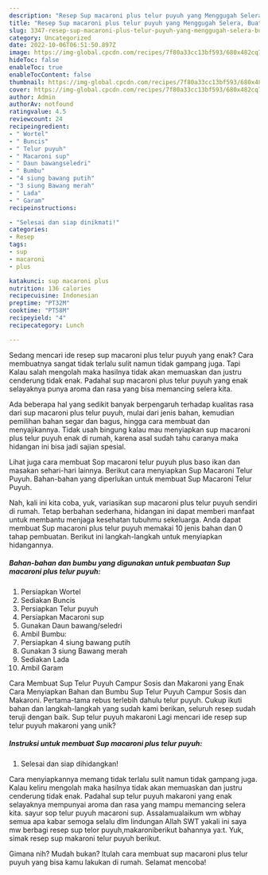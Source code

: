```yaml
---
description: "Resep Sup macaroni plus telur puyuh yang Menggugah Selera, Buat Buka Puasa Bikin Ngiler"
title: "Resep Sup macaroni plus telur puyuh yang Menggugah Selera, Buat Buka Puasa Bikin Ngiler"
slug: 3347-resep-sup-macaroni-plus-telur-puyuh-yang-menggugah-selera-buat-buka-puasa-bikin-ngiler
category: Uncategorized
date: 2022-10-06T06:51:50.897Z
image: https://img-global.cpcdn.com/recipes/7f80a33cc13bf593/680x482cq70/sup-macaroni-plus-telur-puyuh-foto-resep-utama.jpg
hideToc: false
enableToc: true
enableTocContent: false
thumbnail: https://img-global.cpcdn.com/recipes/7f80a33cc13bf593/680x482cq70/sup-macaroni-plus-telur-puyuh-foto-resep-utama.jpg
cover: https://img-global.cpcdn.com/recipes/7f80a33cc13bf593/680x482cq70/sup-macaroni-plus-telur-puyuh-foto-resep-utama.jpg
author: Admin
authorAv: notfound
ratingvalue: 4.5
reviewcount: 24
recipeingredient:
- " Wortel"
- " Buncis"
- " Telur puyuh"
- " Macaroni sup"
- " Daun bawangseledri"
- " Bumbu"
- "4 siung bawang putih"
- "3 siung Bawang merah"
- " Lada"
- " Garam"
recipeinstructions:

- "Selesai dan siap dinikmati!"
categories:
- Resep
tags:
- sup
- macaroni
- plus

katakunci: sup macaroni plus 
nutrition: 136 calories
recipecuisine: Indonesian
preptime: "PT32M"
cooktime: "PT58M"
recipeyield: "4"
recipecategory: Lunch

---
```



Sedang mencari ide resep sup macaroni plus telur puyuh yang enak? Cara membuatnya sangat tidak terlalu sulit namun tidak gampang juga. Tapi Kalau salah mengolah maka hasilnya tidak akan memuaskan dan justru cenderung tidak enak. Padahal sup macaroni plus telur puyuh yang enak selayaknya punya aroma dan rasa yang bisa memancing selera kita.


Ada beberapa hal yang sedikit banyak berpengaruh terhadap kualitas rasa dari sup macaroni plus telur puyuh, mulai dari jenis bahan, kemudian pemilihan bahan segar dan bagus, hingga cara membuat dan menyajikannya. Tidak usah bingung kalau mau menyiapkan sup macaroni plus telur puyuh enak di rumah, karena asal sudah tahu caranya maka hidangan ini bisa jadi sajian spesial.

Lihat juga cara membuat Sop macaroni telur puyuh plus baso ikan dan masakan sehari-hari lainnya. Berikut cara menyiapkan Sup Macaroni Telur Puyuh. Bahan-bahan yang diperlukan untuk membuat Sup Macaroni Telur Puyuh.


Nah, kali ini kita coba, yuk, variasikan sup macaroni plus telur puyuh sendiri di rumah. Tetap berbahan sederhana, hidangan ini dapat memberi manfaat untuk membantu menjaga kesehatan tubuhmu sekeluarga. Anda dapat membuat Sup macaroni plus telur puyuh memakai 10 jenis bahan dan 0 tahap pembuatan. Berikut ini langkah-langkah untuk menyiapkan hidangannya.

<!--inarticleads1-->

##### Bahan-bahan dan bumbu yang digunakan untuk pembuatan Sup macaroni plus telur puyuh:

1. Persiapkan  Wortel
1. Sediakan  Buncis
1. Persiapkan  Telur puyuh
1. Persiapkan  Macaroni sup
1. Gunakan  Daun bawang/seledri
1. Ambil  Bumbu:
1. Persiapkan 4 siung bawang putih
1. Gunakan 3 siung Bawang merah
1. Sediakan  Lada
1. Ambil  Garam


Cara Membuat Sup Telur Puyuh Campur Sosis dan Makaroni yang Enak Cara Menyiapkan Bahan dan Bumbu Sup Telur Puyuh Campur Sosis dan Makaroni. Pertama-tama rebus terlebih dahulu telur puyuh. Cukup ikuti bahan dan langkah-langkah yang sudah kami berikan, seluruh resep sudah teruji dengan baik. Sup telur puyuh makaroni Lagi mencari ide resep sup telur puyuh makaroni yang unik? 

<!--inarticleads2-->

##### Instruksi untuk membuat Sup macaroni plus telur puyuh:


1. Selesai dan siap dihidangkan!

Cara menyiapkannya memang tidak terlalu sulit namun tidak gampang juga. Kalau keliru mengolah maka hasilnya tidak akan memuaskan dan justru cenderung tidak enak. Padahal sup telur puyuh makaroni yang enak selayaknya mempunyai aroma dan rasa yang mampu memancing selera kita. sayur sop telur puyuh macaroni sup. Assalamualaikum wm wbhay semua apa kabar semoga selalu dlm lindungan Allah SWT yakali ini saya mw berbagi resep sup telor puyuh,makaroniberikut bahannya ya:t. Yuk, simak resep sup makaroni telur puyuh berikut. 

Gimana nih? Mudah bukan? Itulah cara membuat sup macaroni plus telur puyuh yang bisa kamu lakukan di rumah. Selamat mencoba!
